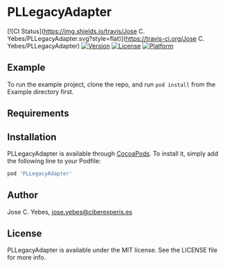 # PLLegacyAdapter

[![CI Status](https://img.shields.io/travis/Jose C. Yebes/PLLegacyAdapter.svg?style=flat)](https://travis-ci.org/Jose C. Yebes/PLLegacyAdapter)
[![Version](https://img.shields.io/cocoapods/v/PLLegacyAdapter.svg?style=flat)](https://cocoapods.org/pods/PLLegacyAdapter)
[![License](https://img.shields.io/cocoapods/l/PLLegacyAdapter.svg?style=flat)](https://cocoapods.org/pods/PLLegacyAdapter)
[![Platform](https://img.shields.io/cocoapods/p/PLLegacyAdapter.svg?style=flat)](https://cocoapods.org/pods/PLLegacyAdapter)

## Example

To run the example project, clone the repo, and run `pod install` from the Example directory first.

## Requirements

## Installation

PLLegacyAdapter is available through [CocoaPods](https://cocoapods.org). To install
it, simply add the following line to your Podfile:

```ruby
pod 'PLLegacyAdapter'
```

## Author

Jose C. Yebes, jose.yebes@ciberexperis.es

## License

PLLegacyAdapter is available under the MIT license. See the LICENSE file for more info.
